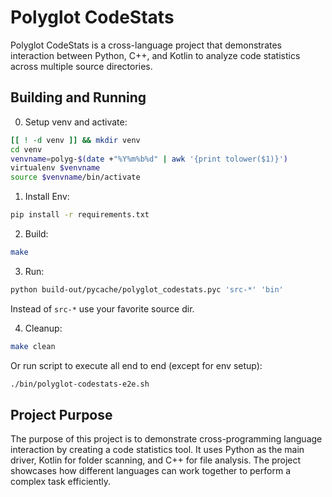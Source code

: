 # Polyglot CodeStats

Polyglot CodeStats is a cross-language project that demonstrates interaction between Python, C++, and Kotlin to analyze code statistics across multiple source directories.

## Building and Running

0. Setup venv and activate:
```bash
[[ ! -d venv ]] && mkdir venv
cd venv
venvname=polyg-$(date +"%Y%m%b%d" | awk '{print tolower($1)}')
virtualenv $venvname
source $venvname/bin/activate
```

1. Install Env:
```bash
pip install -r requirements.txt
```

2. Build:
```bash
make
```

3. Run:
```bash
python build-out/pycache/polyglot_codestats.pyc 'src-*' 'bin'
```

Instead of `src-*` use your favorite source dir.

4. Cleanup:
```bash
make clean
```

Or run script to execute all end to end (except for env setup):
```bash
./bin/polyglot-codestats-e2e.sh
```

## Project Purpose

The purpose of this project is to demonstrate cross-programming language interaction by creating a code statistics tool. It uses Python as the main driver, Kotlin for folder scanning, and C++ for file analysis. The project showcases how different languages can work together to perform a complex task efficiently.
